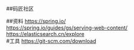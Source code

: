 ##码匠社区

##资料
https://spring.io/  
https://spring.io/guides/gs/serving-web-content/    
https://elasticsearch.cn/explore    
#工具
https://git-scm.com/download    